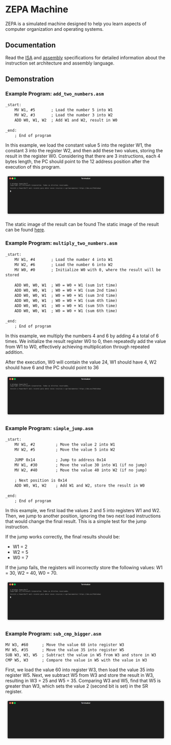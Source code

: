 # ZEPA Machine

ZEPA is a simulated machine designed to help you learn aspects of computer organization and operating systems.

## Documentation

Read the [ISA](specs/ISA) and [assembly](specs/assembly) specifications for detailed information about the instruction set architecture and assembly language.

## Demonstration

### Example Program: `add_two_numbers.asm`
``` assembly
_start:
    MV W1, #5       ; Load the number 5 into W1
    MV W2, #3       ; Load the number 3 into W2
    ADD W0, W1, W2  ; Add W1 and W2, result in W0

_end:
    ; End of program
```

In this example, we load the constant value 5 into the register W1, the constant 3 into the register W2, and then add these two values, storing the result in the register W0. Considering that there are 3 instructions, each 4 bytes length, the PC should point to the 12 address position after the execution of this program.

![Execution Demo](assets/add_two_numbers.gif)

The static image of the result can be found The static image of the result can be found [here](assets/add_two_number.jpeg).

### Example Program: `multiply_two_numbers.asm`
```assembly
_start:
    MV W1, #4       ; Load the number 4 into W1
    MV W2, #6       ; Load the number 6 into W2
    MV W0, #0       ; Initialize W0 with 0, where the result will be stored
    
    ADD W0, W0, W1  ; W0 = W0 + W1 (sum 1st time)
    ADD W0, W0, W1  ; W0 = W0 + W1 (sum 2nd time)
    ADD W0, W0, W1  ; W0 = W0 + W1 (sum 3rd time)
    ADD W0, W0, W1  ; W0 = W0 + W1 (sum 4th time)
    ADD W0, W0, W1  ; W0 = W0 + W1 (sum 5th time)
    ADD W0, W0, W1  ; W0 = W0 + W1 (sum 6th time)

_end:
    ; End of program
```

In this example, we multiply the numbers 4 and 6 by adding 4 a total of 6 times. We initialize the result register W0 to 0, then repeatedly add the value from W1 to W0, effectively achieving multiplication through repeated addition. 

After the execution, W0 will contain the value 24, W1 should have 4, W2 should have 6 and the PC should point to 36

![Execution Demo](assets/multiply_two_numbers.gif)


### Example Program: `simple_jump.asm`

```assembly
_start:
    MV W1, #2         ; Move the value 2 into W1
    MV W2, #5         ; Move the value 5 into W2

    JUMP 0x14         ; Jump to address 0x14
    MV W1, #30        ; Move the value 30 into W1 (if no jump)
    MV W2, #40        ; Move the value 40 into W2 (if no jump)

    ; Next position is 0x14
    ADD W0, W1, W2    ; Add W1 and W2, store the result in W0

_end:
    ; End of program
```

In this example, we first load the values 2 and 5 into registers W1 and W2. Then, we jump to another position, ignoring the two next load instructions that would change the final result. This is a simple test for the jump instruction.

If the jump works correctly, the final results should be:

- W1 = 2
- W2 = 5
- W0 = 7

If the jump fails, the registers will incorrectly store the following values:
W1 = 30, 
W2 = 40, 
W0 = 70.

![Execution Demo](assets/simple_jump.gif)

### Example Program: `sub_cmp_bigger.asm`
```assembly
MV W3, #60      ; Move the value 60 into register W3
MV W5, #35      ; Move the value 35 into register W5
SUB W3, W3, W5  ; Subtract the value in W5 from W3 and store in W3
CMP W5, W3      ; Compare the value in W5 with the value in W3
```
First, we load the value 60 into register W3, then load the value 35 into register W5. Next, we subtract W5 from W3 and store the result in W3, resulting in W3 = 25 and W5 = 35. Comparing W3 and W5, find that W5 is greater than W3, which sets the value 2 (second bit is set) in the SR register.

![Execution Demo](assets/sub_cmp_bigger.gif)